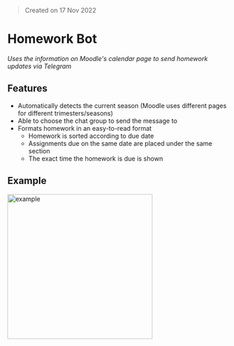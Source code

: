 > Created on 17 Nov 2022

# Homework Bot

*Uses the information on Moodle's calendar page to send homework updates via Telegram*

## Features

- Automatically detects the current season (Moodle uses different pages for different trimesters/seasons)
- Able to choose the chat group to send the message to
- Formats homework in an easy-to-read format
  - Homework is sorted according to due date
  - Assignments due on the same date are placed under the same section
  - The exact time the homework is due is shown

## Example

<img width="326" alt="example" src="https://github.com/user-attachments/assets/05507609-74d0-401e-8f21-24a3847653e3" />
